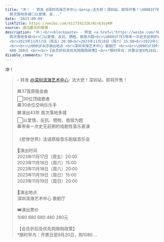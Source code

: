 ```yaml
---
title: "冲！ - 转发 @深圳滨海艺术中心:&ensp;法大悲！深圳站，即将开售！\U0001F7E637首原版金曲⬜30位顶级歌者\U0001F7E530余位交响乐乐手\U0001F7E6演出43年
  首次落地多城⬜以爱情、反..."
date: '2023-09-09'
linkTitle: https://weibo.com/6117592326/Nivb3oyKM
source: 渡边蒼炎的微博
description: "冲！<br><blockquote> - 转发 <a href=\"https://weibo.com/7654001619\" target=\"_blank\">@深圳滨海艺术中心</a>: 法大悲！深圳站，即将开售！<br><br>\U0001F7E637首原版金曲<br>⬜30位顶级歌者<br>\U0001F7E530余位交响乐乐手<br>\U0001F7E6演出43年
  首次落地多城<br>⬜以爱情、反抗、牺牲、救赎为题<br>\U0001F7E5带来一次史无前例的戏剧性音乐表演<br><br>《悲惨世界》法语原版音乐剧版音乐会<br><br>\U0001F535演出时间
  <br>2023年11月17日（周五）20:00<br>2023年11月18日（周六）15:00<br>2023年11月18日（周六）20:00<br>2023年11月19日（周日）15:00<br>2023年11月19日（周日）20:00
  <br><br>\U0001F4CD演出地点 <br>深圳滨海艺术中心 歌剧厅 <br><br>\U0001F39F️演出票价 <br>1080 880 680
  480 280元 <br><br>【会员折扣及优先购限购政策】<br>*限时早鸟：开票日至9月20日，购1080 ..."
disable_comments: true
---
```

冲！<br><blockquote> - 转发 <a href="https://weibo.com/7654001619" target="_blank">@深圳滨海艺术中心</a>: 法大悲！深圳站，即将开售！<br><br>🟦37首原版金曲<br>⬜30位顶级歌者<br>🟥30余位交响乐乐手<br>🟦演出43年 首次落地多城<br>⬜以爱情、反抗、牺牲、救赎为题<br>🟥带来一次史无前例的戏剧性音乐表演<br><br>《悲惨世界》法语原版音乐剧版音乐会<br><br>🔵演出时间 <br>2023年11月17日（周五）20:00<br>2023年11月18日（周六）15:00<br>2023年11月18日（周六）20:00<br>2023年11月19日（周日）15:00<br>2023年11月19日（周日）20:00 <br><br>📍演出地点 <br>深圳滨海艺术中心 歌剧厅 <br><br>🎟️演出票价 <br>1080 880 680 480 280元 <br><br>【会员折扣及优先购限购政策】<br>*限时早鸟：开票日至9月20日，购1080 ...